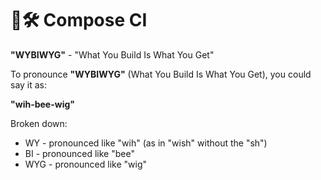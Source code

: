 # 🐙🛠️ Compose CI

**"WYBIWYG"** - "What You Build Is What You Get"

To pronounce **"WYBIWYG"**  (What You Build Is What You Get), you could say it as:

****"wih-bee-wig"****

Broken down:

- WY - pronounced like "wih" (as in "wish" without the "sh")
- BI - pronounced like "bee"
- WYG - pronounced like "wig"
